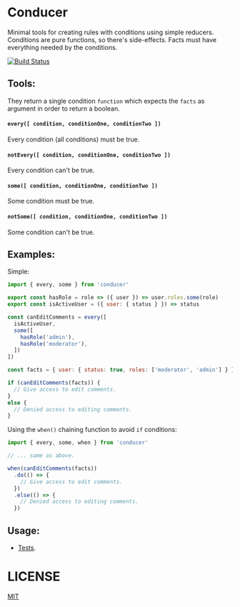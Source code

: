 # Conducer
Minimal tools for creating rules with conditions using simple reducers.
Conditions are pure functions, so there's side-effects.
Facts must have everything needed by the conditions.

[![Build Status](https://travis-ci.org/choko-org/conducer.svg?branch=master)](https://travis-ci.org/choko-org/conducer)

## Tools:
They return a single condition `function` which expects the `facts` as argument in order to return a boolean.

#### `every([ condition, conditionOne, conditionTwo ])`
Every condition (all conditions) must be true.

#### `notEvery([ condition, conditionOne, conditionTwo ])`
Every condition can't be true.

#### `some([ condition, conditionOne, conditionTwo ])`
Some condition must be true.

#### `notSome([ condition, conditionOne, conditionTwo ])`
Some condition can't be true.

## Examples:

Simple:
```js
import { every, some } from 'conducer'

export const hasRole = role => ({ user }) => user.roles.some(role)
export const isActiveUser = ({ user: { status } }) => status

const canEditComments = every([
  isActiveUser,
  some([
    hasRole('admin'),
    hasRole('moderator'),
  ])
])

const facts = { user: { status: true, roles: ['moderator', 'admin'] } }

if (canEditComments(facts)) {
  // Give access to edit comments.
}
else {
  // Denied access to editing comments.
}
```

Using the `when()` chaining function to avoid `if` conditions:

```js
import { every, some, when } from 'conducer'

// ... same as above.

when(canEditComments(facts))
  .do(() => {
    // Give access to edit comments.
  })
  .else(() => {
    // Denied access to editing comments.
  })
```

## Usage:
- [Tests](https://github.com/choko-org/conducer/tree/master/src/__tests__/index.js).

# LICENSE
[MIT](LICENSE.md)
